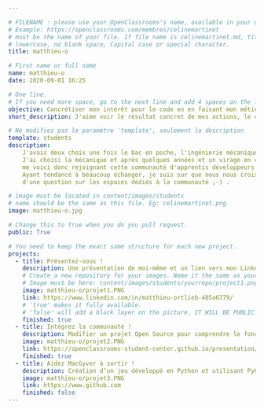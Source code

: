 ```yaml
---

# FILENAME : please use your OpenClassrooms's name, available in your url.
# Example: https://openclassrooms.com/membres/celinemartinet
# must be the name of your file. If file name is celinemartinet.md, title is celinemartinet.
# lowercase, no blank space, Capital case or special character.
title: matthieu-o

# First name or full name
name: matthieu-o
date: 2020-09-01 16:25

# One line.
# If you need more space, go to the next line and add 4 spaces on the left, as in 'description'.
objective: Concrétiser mon intérêt pour le code en en faisant mon métier.
short_description: J'aime voir le résultat concret de mes actions, le code est parfait pour ca :-).

# Ne modifiez pas le paramètre 'template', seulement la description
template: students
description:
    J'avais deux choix une fois le bac en poche, l'ingénierie mécanique ou informatique.
    J'ai choisi la mécanique et après quelques années et un virage en cours de carrière
    me voici donc rejoignant cette communauté d'apprentis développeurs.
    Ayant tendance à beaucoup échanger, je suis sur que nous nous croiserons au détour
    d'une question sur les espaces dédiés à la communauté ;-) .

# image must be located in content/images/students
# name should be the same as this file. Eg: celinemartinet.png
image: matthieu-o.jpg

# Change this to True when you do you pull request.
public: True

# You need to keep the exact same structure for each new project.
projects:
  - title: Présentez-vous !
    description: Une présentation de moi-même et un lien vers mon LinkedIn.
    # Create a new repository for your images. Name it the same as your nickname and profile picture.
    # Image must be here: content/images/students/yourrepo/project1.png
    image: matthieu-o/projet1.PNG
    link: https://www.linkedin.com/in/matthieu-ortlieb-485a6779/
    # 'true' makes it fully available.
    # 'false' will add a black layer on the picture. IT WILL BE PUBLIC!
    finished: true
  - title: Intégrez la communauté !
    description: Modifier un projet Open Source pour comprendre le fonctionnement de Git, Github et pull requests. 
    image: matthieu-o/projet2.PNG
    link: https://openclassrooms-student-center.github.io/presentation/students/matthieu-o.html
    finished: true
  - title: Aidez MacGyver à sortir !
    description: Création d’un jeu développé en Python et utilisant PyGame.
    image: matthieu-o/projet3.PNG
    link: https://www.github.com
    finished: false
---
```

